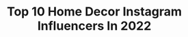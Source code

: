 ---
title: Top 10 Home Decor Instagram Influencers In 2022
description: >-
  Find top home decor Instagram influencers in 2022. Most popular hashtags: #ootd #decor #ad.
platform: Instagram
hits: 8080
text_top: Analyze the best Instagram influencers on inBeat.
text_bottom: Our search engine has 8080 Instagram influencers like this for you to connect with.
profiles:
  - username: "inesbeautypl"
    fullname: >-
      𝙞𝙣𝙚𝙨𝙗𝙚𝙖𝙪𝙩𝙮 -Aga Wroclaw 🌷🎀💝🇵🇱
    bio: >-
      𝓐𝓰𝓮41|Dentist|Beautyblogger |A lover of life |Beauty|Lifestyle|Fashion|Homedecor|Yoga| Olympus 𝓙𝓾𝓼𝓽 𝓱𝓪𝓿𝓮 𝓪 𝓵𝓲𝓽𝓽𝓵𝓮 𝓕𝓪𝓲𝓽𝓱 Contact : ines@inesbeauty.pl
    location: "Poland"
    followers: 36614
    engagement: 763
    commentsToLikes: 0.851104
    id: ck8tdgwnv399r0j78scov01sy
    verified: false
    hashtags: "#niechsiedziejenajlepiej, #pozytywnabzdurka, #ialreadysawoso"
  - username: "stella_thayzer"
    fullname: >-
      stella thayzer
    bio: >-
      Lifestyle | Travel | Nature | Dicas Graduanda em Nutrição🍎 4|8 Empreendedora @stella_homedecor 🏡 De @portodegalinhas 🌊
    location: "Brazil"
    followers: 18169
    engagement: 549
    commentsToLikes: 0.152962
    id: ck15t7cyjgotj0i19j2c97cgb
    verified: false
    hashtags: "#viagem, #viajar, #modafeminina, #ferias"
  - username: "poncikeliz"
    fullname: >-
      Cansu EROL /INFLUENCER
    bio: >-
      🏠 homedecoration 💡DIY project 🌿 lifestyle 🍀Azeri 🇹🇷🇦🇿Ankara
    location: "Turkey"
    followers: 25799
    engagement: 425
    commentsToLikes: 0.061656
    id: ckap26p3gxlzk0i78ycxsx65a
    verified: false
    hashtags: "#annebebek, #omaybgn34, #baby, #justbaby"
  - username: "madisonclevenstine"
    fullname: >-
      Madison Clevenstine
    bio: >-
      • Style + Lifestyle Blog | Musings by Madison • A modern gal’s guide to feminine, classic style, beauty, home decor, & more. • SHOP MY FALL CAPSULE ⬇️
    location: "United States"
    followers: 15479
    engagement: 664
    commentsToLikes: 0.069061
    id: ck5cctexshzdc0i11mxnb46p3
    verified: false
    hashtags: "#ltkunder100, #attheomni, #ltkhome, #omnihotels"
  - username: "letiespadas"
    fullname: >-
      𝐋𝐞𝐭𝐲 𝐄𝐬𝐩𝐚𝐝𝐚𝐬
    bio: >-
      Lifestyle|fashion|homedecor|abogada 📩 letyespadas7@gmail.com 🛍 código @sheinofficial 15% OFF “Lety” 𝐼𝓈𝒶𝒾𝒶𝒽 𝟦𝟣:𝟣𝟢 🕊 CEO @letyespadasboutique
    location: "United States"
    followers: 53407
    engagement: 209
    commentsToLikes: 0.093273
    id: ck0vzx5csbbkn0i19smj5hx8k
    verified: false
    hashtags: "#shopalfaparfusa, #ad, #patmcgrathlabs, #cheirosa62candle"
  - username: "audrey.lanamonamour"
    fullname: >-
      || Audrey & Lana ||
    bio: >-
      • Ma vie de maman ♾ ♡ Lana 6 ans ♡ Bébé (avril 2022) • Strasbourg, 🇫🇷 #kids #family #fashion #homedecor Lien direct 🔛
    location: "France"
    followers: 19795
    engagement: 557
    commentsToLikes: 0.176878
    id: ck6ubxm42c9vv0j71p91zyngi
    verified: false
    hashtags: "#fashionaddict, #family, #weekend, #familygoals"
  - username: "kemczi"
    fullname: >-
      Kamila Prasek
    bio: >-
      #fashion, #lifestyle ,#homedecor ,#travel, #food | Poland contact 📩surifashion4@gmail.
    location: "Germany"
    followers: 52521
    engagement: 304
    commentsToLikes: 0.110236
    id: ck5c1b3kcutf50i11srl7uef5
    verified: false
    hashtags: "#mood, #enjoy, #artistry, #cosmetics"
  - username: "soodecoo"
    fullname: >-
      S͢o͢p͢h͢i͢e͢ -  🌸 Déco
    bio: >-
      ▪️Maman de 2 petites filles 💕 ▪️Amoureuse #homedecor #inspideco #scandinavehome #decorationinterieur #decoaddict
    location: "France"
    followers: 38319
    engagement: 947
    commentsToLikes: 0.082157
    id: ck6tmstnl8gsy0j71i6ljum51
    verified: false
    hashtags: "#cocooning, #follow, #homeinterior, #passion4interior"
  - username: "taianafilpo"
    fullname: >-
      taiana Filpo
    bio: >-
      God🙏🏻 🇩🇴 @gemelasfilpo Stylist 💁🏻💄•Decor 🏡 •Fam(ily❤️) 👨‍👩‍👧 •lifestyle #homedecor 📩 taianafilpo@gmail.com
    location: "Dominican Republic"
    followers: 19679
    engagement: 263
    commentsToLikes: 0.038154
    id: ck6tuadsgf7q80j71e99sd4tw
    verified: false
    hashtags: "#lastazasdetai, #taianafilpo, #taistyle, #decor"
  - username: "luciemcelroy"
    fullname: >-
      Lucie McElroy
    bio: >-
      Czech born, Toronto implant 🇨🇦🇨🇿 Turning our new house into a home 🏠 Mom to little Rory 🐣 #LittleRoryStory #expatlife #homedecor #lifestyle
    location: "Canada"
    followers: 8199
    engagement: 383
    commentsToLikes: 0.064442
    id: ck0u9ii049zy10i19m6b68mbo
    verified: false
    hashtags: "#linkinbio, #37weekspregnant, #samsonitecanada, #3weeksold"
---
